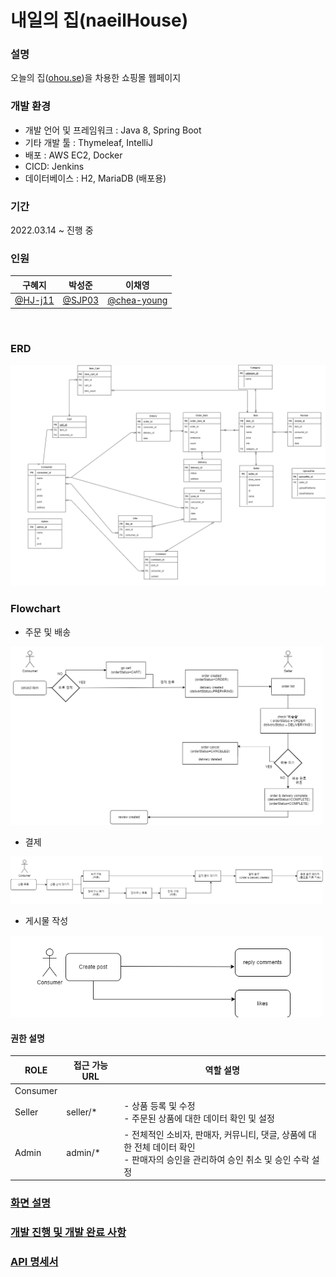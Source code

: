 # 내일의 집(naeilHouse)

### 설명

오늘의 집(<a href="http://ohou.se">ohou.se</a>)을 차용한 쇼핑몰 웹페이지 

### 개발 환경

- 개발 언어 및 프레임워크 : Java 8,  Spring Boot 
- 기타 개발 툴 : Thymeleaf, IntelliJ
- 배포 : AWS EC2, Docker
- CICD: Jenkins
- 데이터베이스 : H2, MariaDB (배포용)

### 기간
2022.03.14 ~ 진행 중 

### 인원
| 구혜지  | 박성준 | 이채영 |
| :----: | :----: | :----: | 
| [@HJ-j11](https://github.com/HJ-j11) | [@SJP03](https://github.com/SJP03) | [@chea-young](https://github.com/chea-young) |

<br/>

### ERD
<img src="./img/HouseERD.png" width="600px">

### Flowchart
- 주문 및 배송

<img src="./img/flowchart/OrderAndDelivery.png" width="500px">

- 결제

<img src="./img/flowchart/Pay.png" width="500px">

- 게시물 작성

<img src="./img/flowchart/Post.png" width="500px">

#### 권한 설명

|ROLE|접근 가능 URL|역할 설명|
|--------|---------|-------------|
|Consumer| | |
|Seller|seller/* |- 상품 등록 및 수정 </br> - 주문된 상품에 대한 데이터 확인 및 설정|
|Admin|admin/*|- 전체적인 소비자, 판매자, 커뮤니티, 댓글, 상품에 대한 전체 데이터 확인 </br> - 판매자의 승인을 관리하여 승인 취소 및 승인 수락 설정|

### [화면 설명](https://github.com/HJ-j11/naeilHouse/wiki/%ED%8E%98%EC%9D%B4%EC%A7%80-%EC%A0%95%EB%A6%AC)

### [개발 진행 및 개발 완료 사항](./doc/progress.md)

### [API 명세서](./doc/api_table.md)
